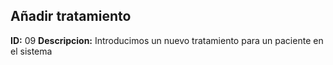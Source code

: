 ## Añadir tratamiento
**ID:** 09 **Descripcion:** Introducimos un nuevo tratamiento para un paciente en el sistema
